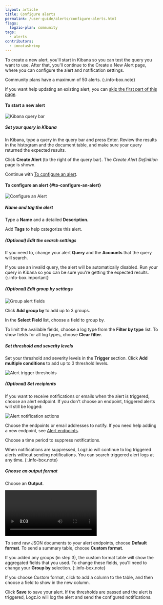 ```yaml
---
layout: article
title: Configure alerts
permalink: /user-guide/alerts/configure-alerts.html
flags:
  logzio-plan: community
tags:
  - alerts
contributors:
  - imnotashrimp
---
```


To create a new alert, you'll start in Kibana so you can test the query you want to use. After that, you'll continue to the Create a New Alert page, where you can configure the alert and notification settings.

Community plans have a maximum of 50 alerts.
{:.info-box.note}

If you want help updating an existing alert, you can [skip the first part of this page](#to-configure-an-alert).

#### To start a new alert

![Kibana query bar]({{site.baseurl}}/images/kibana/kibana--query-bar.png)

##### Set your query in Kibana

In Kibana, type a query in the query bar
and press Enter.
Review the results in the histogram and the document table,
and make sure your query returned the expected results.

Click **Create Alert** (to the right of the query bar).
The _Create Alert Definition_ page is shown.

Continue with [To configure an alert](#to-configure-an-alert).

#### To configure an alert {#to-configure-an-alert}

![Configure an Alert]({{site.baseurl}}/images/alerts/alerts--configure-alert.png)

<div class="tasklist">

##### Name and tag the alert

Type a **Name** and a detailed **Description**.

Add **Tags** to help categorize this alert.

##### _(Optional)_ Edit the search settings

If you need to, change your alert **Query** and the **Accounts** that the query will search.

If you use an invalid query, the alert will be automatically disabled. Run your query in Kibana so you can be sure you're getting the expected results.
{:.info-box.important}

##### _(Optional)_ Edit group by settings

![Group alert fields]({{site.baseurl}}/images/alerts/alerts--group-by.png)

Click **Add group by** to add up to 3 groups.

In the **Select Field** list,
choose a field to group by.

To limit the available fields,
choose a log type from the **Filter by type** list.
To show fields for all log types, choose **Clear filter**.

##### Set threshold and severity levels

Set your threshold and severity levels in the **Trigger** section.
Click **Add multiple conditions** to add up to 3 threshold levels.

![Alert trigger thresholds]({{site.baseurl}}/images/alerts/alerts--trigger-settings.png)

##### _(Optional)_ Set recipients

If you want to receive notifications or emails when the alert is triggered,
choose an alert endpoint.
If you don't choose an endpoint,
triggered alerts will still be logged:

![Alert notification actions]({{site.baseurl}}/images/alerts/alerts--notification-action.png)

Choose the endpoints or email addresses to notify.
If you need help adding a new endpoint,
see [Alert endpoints]({{site.baseurl}}/user-guide/integrations/endpoints.html).

Choose a time period to suppress notifications.

When notifications are suppressed, Logz.io will continue to log triggered alerts without sending notifications. You can search triggered alert logs at any time.
{:.info-box.note}

##### Choose an output format

Choose an **Output**.

<video autoplay loop>
    <source src="{{site.baseurl}}/videos/alerts/alerts--custom-format.mp4" type="video/mp4" />
</video>

To send raw JSON documents to your alert endpoints, choose **Default format**. To send a summary table, choose **Custom format**.

If you added any groups (in step 3), the custom format table will show the aggregated fields that you used. To change these fields, you'll need to change your **Group by** selection.
{:.info-box.note}

If you choose Custom format, click <i class="li li-plus"></i> to add a column to the table, and then choose a field to show in the new column.

Click **Save** to save your alert. If the thresholds are passed and the alert is triggered, Logz.io will log the alert and send the configured notifications.

</div>
